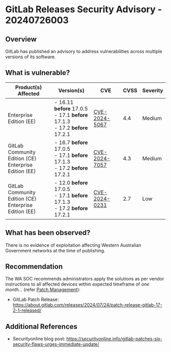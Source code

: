 # GitLab Releases Security Advisory - 20240726003

## Overview

GitLab has published an advisory to address vulnerabilities across multiple versions of its software.

## What is vulnerable?

| Product(s) Affected                                         | Version(s)                                                                              | CVE                                                             | CVSS | Severity |
| ----------------------------------------------------------- | --------------------------------------------------------------------------------------- | --------------------------------------------------------------- | ---- | -------- |
| Enterprise Edition (EE)                                     | - 16.11 **before** 17.0.5 <br/> - 17.1 **before** 17.1.3 <br/> - 17.2 **before** 17.2.1 | [CVE-2024-5067](https://nvd.nist.gov/vuln/detail/CVE-2024-5067) | 4.4  | Medium   |
| GitLab Community Edition (CE) <br/> Enterprise Edition (EE) | - 16.7 **before** 17.0.5 <br/> - 17.1 **before** 17.1.3 <br/> - 17.2 **before** 17.2.1  | [CVE-2024-7057](https://nvd.nist.gov/vuln/detail/CVE-2024-7057) | 4.3  | Medium   |
| GitLab Community Edition (CE) <br/> Enterprise Edition (EE) | - 12.0 **before** 17.0.5 </br> - 17.1 **before** 17.1.3 </br> - 17.2 **before** 17.2.1  | [CVE-2024-0231](https://nvd.nist.gov/vuln/detail/CVE-2024-0231) | 2.7  | Low      |

## What has been observed?

There is no evidence of exploitation affecting Western Australian Government networks at the time of publishing.

## Recommendation

The WA SOC recommends administrators apply the solutions as per vendor instructions to all affected devices within expected timeframe of *one month...* (refer [Patch Management](../guidelines/patch-management.md)):

- GitLab Patch Release: <https://about.gitlab.com/releases/2024/07/24/patch-release-gitlab-17-2-1-released/>

## Additional References

- Securityonline blog post: <https://securityonline.info/gitlab-patches-six-security-flaws-urges-immediate-update/>
